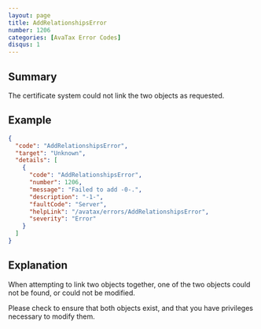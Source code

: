 ```yaml
---
layout: page
title: AddRelationshipsError
number: 1206
categories: [AvaTax Error Codes]
disqus: 1
---
```


## Summary

The certificate system could not link the two objects as requested.

## Example

```json
{
  "code": "AddRelationshipsError",
  "target": "Unknown",
  "details": [
    {
      "code": "AddRelationshipsError",
      "number": 1206,
      "message": "Failed to add -0-.",
      "description": "-1-",
      "faultCode": "Server",
      "helpLink": "/avatax/errors/AddRelationshipsError",
      "severity": "Error"
    }
  ]
}
```

## Explanation

When attempting to link two objects together, one of the two objects could not be found, or could not be modified.

Please check to ensure that both objects exist, and that you have privileges necessary to modify them.
